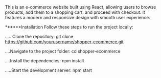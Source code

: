 This is an e-commerce website built using React, allowing users to browse products, add them to a shopping cart, and proceed with checkout. It features a modern and responsive design with smooth user experience.

******Installation
Follow these steps to run the project locally:

......Clone the repository:
git clone https://github.com/yourusername/shopper-ecommerce.git


....Navigate to the project folder:
cd shopper-ecommerce


....Install the dependencies:
npm install


.....Start the development server:
npm start
